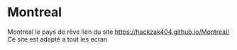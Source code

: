 # Montreal
Montreal le pays de rêve
lien du site 
https://hackzak404.github.io/Montreal/
Ce site est adapté a tout les ecran
